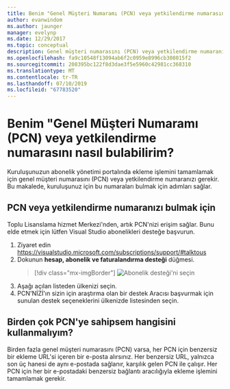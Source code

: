 ```yaml
---
title: Benim "Genel Müşteri Numaramı (PCN) veya yetkilendirme numarasını nasıl bulabilirim? | Microsoft Docs
author: evanwindom
ms.author: jaunger
manager: evelynp
ms.date: 12/29/2017
ms.topic: conceptual
description: Genel müşteri numarasını (PCN) veya yetkilendirme numaranızı bulmak hakkında bilgi edinin
ms.openlocfilehash: fa9c10548f13094ab6f2c0959e8996cb308015f2
ms.sourcegitcommit: 208395bc122f8d3dae3f5e5960c42981cc368310
ms.translationtype: MT
ms.contentlocale: tr-TR
ms.lasthandoff: 07/10/2019
ms.locfileid: "67783520"
---
```

# <a name="how-do-i-locate-my-public-customer-number-pcn-or-authorization-number"></a>Benim "Genel Müşteri Numaramı (PCN) veya yetkilendirme numarasını nasıl bulabilirim?

Kuruluşunuzun abonelik yönetimi portalında ekleme işlemini tamamlamak için genel müşteri numarasını (PCN) veya yetkilendirme numaranızı gerekir. Bu makalede, kuruluşunuz için bu numaraları bulmak için adımları sağlar.

## <a name="to-locate-your-pcn-or-authorization-number"></a>PCN veya yetkilendirme numaranızı bulmak için

Toplu Lisanslama hizmet Merkezi'nden, artık PCN'nizi erişim sağlar.  Bunu elde etmek için lütfen Visual Studio abonelikleri desteğe başvurun.
1. Ziyaret edin https://visualstudio.microsoft.com/subscriptions/support/#talktous
2. Dokunun **hesap, abonelik ve faturalandırma desteği** düğmesi.
    > [!div class="mx-imgBorder"]
    > ![Abonelik desteği'ni seçin](_img/vlsc/vlsc-pcn.png)
3. Aşağı açılan listeden ülkenizi seçin.
4. PCN'NİZİ'ın sizin için araştırma olan bir destek Aracısı başvurmak için sunulan destek seçeneklerini ülkenizde listesinden seçin.

## <a name="if-i-have-more-than-one-pcn-which-one-should-i-use"></a>Birden çok PCN'ye sahipsem hangisini kullanmalıyım?

Birden fazla genel müşteri numarasını (PCN) varsa, her PCN için benzersiz bir ekleme URL'si içeren bir e-posta alırsınız. Her benzersiz URL, yalnızca son üç hanesi de aynı e-postada sağlanır, karşılık gelen PCN ile çalışır. Her PCN için her bir e-postadaki benzersiz bağlantı aracılığıyla ekleme işlemini tamamlamak gerekir.